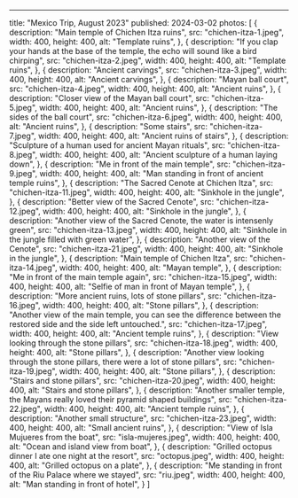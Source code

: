 ---
title: "Mexico Trip, August 2023"
published: 2024-03-02
photos: [
    {
        description: "Main temple of Chichen Itza ruins",
        src: "chichen-itza-1.jpeg",
        width: 400,
        height: 400,
        alt: "Template ruins",
    },
    {
        description: "If you clap your hands at the base of the temple, the echo will sound like a bird chirping",
        src: "chichen-itza-2.jpeg",
        width: 400,
        height: 400,
        alt: "Template ruins",
    },
    {
        description: "Ancient carvings",
        src: "chichen-itza-3.jpeg",
        width: 400,
        height: 400,
        alt: "Ancient carvings",
    },
    {
        description: "Mayan ball court",
        src: "chichen-itza-4.jpeg",
        width: 400,
        height: 400,
        alt: "Ancient ruins",
    },
    {
        description: "Closer view of the Mayan ball court",
        src: "chichen-itza-5.jpeg",
        width: 400,
        height: 400,
        alt: "Ancient ruins",
    },
    {
        description: "The sides of the ball court",
        src: "chichen-itza-6.jpeg",
        width: 400,
        height: 400,
        alt: "Ancient ruins",
    },
    {
        description: "Some stairs",
        src: "chichen-itza-7.jpeg",
        width: 400,
        height: 400,
        alt: "Ancient ruins of stairs",
    },
    {
        description: "Sculpture of a human used for ancient Mayan rituals",
        src: "chichen-itza-8.jpeg",
        width: 400,
        height: 400,
        alt: "Ancient sculpture of a human laying down",
    },
    {
        description: "Me in front of the main temple",
        src: "chichen-itza-9.jpeg",
        width: 400,
        height: 400,
        alt: "Man standing in front of ancient temple ruins",
    },
    {
        description: "The Sacred Cenote at Chichen Itza",
        src: "chichen-itza-11.jpeg",
        width: 400,
        height: 400,
        alt: "Sinkhole in the jungle",
    },
    {
        description: "Better view of the Sacred Cenote",
        src: "chichen-itza-12.jpeg",
        width: 400,
        height: 400,
        alt: "Sinkhole in the jungle",
    },
    {
        description: "Another view of the Sacred Cenote, the water is intensenly green",
        src: "chichen-itza-13.jpeg",
        width: 400,
        height: 400,
        alt: "Sinkhole in the jungle filled with green water",
    },
    {
        description: "Another view of the Cenote",
        src: "chichen-itza-21.jpeg",
        width: 400,
        height: 400,
        alt: "Sinkhole in the jungle",
    },
    {
        description: "Main temple of Chichen Itza",
        src: "chichen-itza-14.jpeg",
        width: 400,
        height: 400,
        alt: "Mayan temple",
    },
    {
        description: "Me in front of the main temple again",
        src: "chichen-itza-15.jpeg",
        width: 400,
        height: 400,
        alt: "Selfie of man in front of Mayan temple",
    },
    {
        description: "More ancient ruins, lots of stone pillars",
        src: "chichen-itza-16.jpeg",
        width: 400,
        height: 400,
        alt: "Stone pillars",
    },
    {
        description: "Another view of the main temple, you can see the difference between the restored side and the side left untouched.",
        src: "chichen-itza-17.jpeg",
        width: 400,
        height: 400,
        alt: "Ancient temple ruins",
    },
    {
        description: "View looking through the stone pillars",
        src: "chichen-itza-18.jpeg",
        width: 400,
        height: 400,
        alt: "Stone pillars",
    },
    {
        description: "Another view looking through the stone pillars, there were a lot of stone pillars",
        src: "chichen-itza-19.jpeg",
        width: 400,
        height: 400,
        alt: "Stone pillars",
    },
    {
        description: "Stairs and stone pillars",
        src: "chichen-itza-20.jpeg",
        width: 400,
        height: 400,
        alt: "Stairs and stone pillars",
    },
    {
        description: "Another smaller temple, the Mayans really loved their pyramid shaped buildings",
        src: "chichen-itza-22.jpeg",
        width: 400,
        height: 400,
        alt: "Ancient temple ruins",
    },
    {
        description: "Another small structure",
        src: "chichen-itza-23.jpeg",
        width: 400,
        height: 400,
        alt: "Small ancient ruins",
    },
    {
        description: "View of Isla Mujueres from the boat",
        src: "isla-mujeres.jpeg",
        width: 400,
        height: 400,
        alt: "Ocean and island view from boat",
    },
    {
        description: "Grilled octopus dinner I ate one night at the resort",
        src: "octopus.jpeg",
        width: 400,
        height: 400,
        alt: "Grilled octopus on a plate",
    },
    {
        description: "Me standing in front of the Riu Palace where we stayed",
        src: "riu.jpeg",
        width: 400,
        height: 400,
        alt: "Man standing in front of hotel",
    }
]